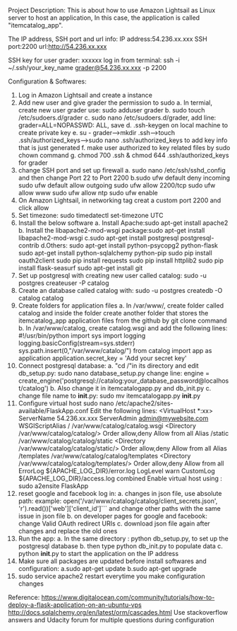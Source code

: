 Project Description:
This is about how to use  Amazon Lightsail as Linux server to host an application, 
In this case, the application is called "itemcatalog_app". 

The IP address, SSH port and url info:
IP address:54.236.xx.xxx
SSH port:2200
url:http://54.236.xx.xxx

SSH key for user grader: xxxxxx
log in from terminal:
ssh -i ~/.ssh/your_key_name grader@54.236.xx.xxx -p 2200

Configuration & Softwares:
1. Log in Amazon Lightsail and create a instance
2. Add new user and give grader the permission to sudo
     a. In termial, create new user grader use: sudo adduser grader
	 b. sudo touch /etc/sudoers.d/grader
	 c. sudo nano /etc/sudoers.d/grader, add line: grader=ALL=NOPASSWD: ALL, save
	 d. .ssh-keygen on local machine to create private key 
	 e. su - grader-->mkdir .ssh-->touch .ssh/authorized_keys-->sudo nano .ssh/authorized_keys to add key info that is just generated
	 f. make user authorized to key related files by sudo chown command
	 g. chmod 700 .ssh & chmod 644 .ssh/authorized_keys for grader
3. change SSH port and set up firewall
    a. sudo nano /etc/ssh/sshd_config and then change Port 22 to Port 2200 
	b.sudo ufw default deny incoming
      sudo ufw default allow outgoing
	  sudo ufw allow 2200/tcp
	  sudo ufw allow www
	  sudo ufw allow ntp
      sudo ufw enable
4. On Amazon Lightsail, in networking tag creat a custom port 2200 and click allow
5. Set timezone: sudo timedatectl set-timezone UTC
6. Install the below software
    a. Install Apache:sudo apt-get install apache2
	b. Install the libapache2-mod-wsgi package:sudo apt-get install libapache2-mod-wsgi
    c.sudo apt-get install postgresql postgresql-contrib
	d.Others:
	  sudo apt-get install python-psycopg2 python-flask
      sudo apt-get install python-sqlalchemy python-pip
      sudo pip install oauth2client
      sudo pip install requests
      sudo pip install httplib2
      sudo pip install flask-seasurf
      sudo apt-get install git
7. Set up postgresql with creating new user called catalog: sudo -u postgres createuser -P catalog
8. Create an database called catalog with: sudo -u postgres createdb -O catalog catalog
9. Create folders for application files 
    a. In /var/www/, create folder called catalog and inside the folder create another folder that stores
      the itemcatalog_app application files from the github by git clone command
    b. In /var/www/catalog, create catalog.wsgi and add the following lines:
	   #!/usr/bin/python
       import sys
       import logging
       logging.basicConfig(stream=sys.stderr)
       sys.path.insert(0,"/var/www/catalog/")
       from catalog import app as application
       application.secret_key = 'Add your secret key'
10. Connect postgresql database:
    a. "cd /"in its directory and edit db_setup.py: sudo nano database_setup.py
       change line: engine = create_engine('postgresql://catalog:your_database_password@localhost/catalog')
    b. Also change it in itemcatalogapp.py and db_init.py
    c. change file name to __init__.py: sudo mv itemcatalogapp.py  __init__.py
11. Configure virtual host
    sudo nano /etc/apache2/sites-available/FlaskApp.conf
	Edit the following lines:
	<VirtualHost *:xx>
        ServerName 54.236.xx.xxx
        ServerAdmin admin@mywebsite.com
        WSGIScriptAlias / /var/www/catalog/catalog.wsgi
        <Directory /var/www/catalog/catalog/>
            Order allow,deny
            Allow from all
        </Directory>
        Alias /static /var/www/catalog/catalog/static
        <Directory /var/www/catalog/catalog/static/>
            Order allow,deny
            Allow from all
        </Directory>
		Alias /templates /var/www/catalog/catalog/templates
        <Directory /var/www/catalog/catalog/templates/>
            Order allow,deny
            Allow from all
        </Directory>
        ErrorLog ${APACHE_LOG_DIR}/error.log
        LogLevel warn
        CustomLog ${APACHE_LOG_DIR}/access.log combined
    </VirtualHost>
	Enable virtual host using : sudo a2ensite FlaskApp
12. reset google and facebook log in:
    a. changes in json file, use absolute path:
	   example: open('/var/www/catalog/catalog/client_secrets.json', 'r').read())['web']['client_id']```
       and change other paths with the same issue in json file
	b. on developer pages for google and facebook:
	   change Valid OAuth redirect URIs
	c. download json file again after changes and replace the old ones
13. Run the app:
    a. In the same directory : python db_setup.py, to set up the postgresql database 
    b. then type python db_init.py to populate data
	c. python __init__.py to start the application on the IP address
14. Make sure all packages are updated before install softwares and configuration:
    a.sudo apt-get update
	b.sudo apt-get upgrade
15. sudo service apache2 restart everytime you make configuration changes

Reference:
https://www.digitalocean.com/community/tutorials/how-to-deploy-a-flask-application-on-an-ubuntu-vps
http://docs.sqlalchemy.org/en/latest/orm/cascades.html
Use stackoverflow answers and Udacity forum for multiple questions during configuration

	 

  


